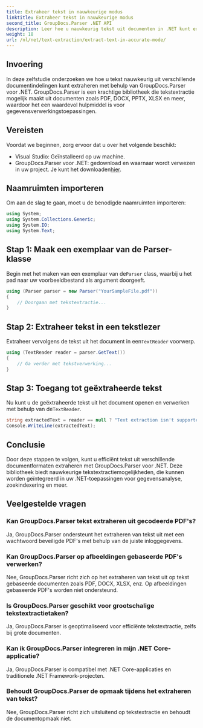 ```yaml
---
title: Extraheer tekst in nauwkeurige modus
linktitle: Extraheer tekst in nauwkeurige modus
second_title: GroupDocs.Parser .NET API
description: Leer hoe u nauwkeurig tekst uit documenten in .NET kunt extraheren met behulp van GroupDocs.Parser voor naadloze gegevensverwerking.
weight: 18
url: /nl/net/text-extraction/extract-text-in-accurate-mode/
---
```

## Invoering
In deze zelfstudie onderzoeken we hoe u tekst nauwkeurig uit verschillende documentindelingen kunt extraheren met behulp van GroupDocs.Parser voor .NET. GroupDocs.Parser is een krachtige bibliotheek die tekstextractie mogelijk maakt uit documenten zoals PDF, DOCX, PPTX, XLSX en meer, waardoor het een waardevol hulpmiddel is voor gegevensverwerkingstoepassingen.
## Vereisten
Voordat we beginnen, zorg ervoor dat u over het volgende beschikt:
- Visual Studio: Geïnstalleerd op uw machine.
-  GroupDocs.Parser voor .NET: gedownload en waarnaar wordt verwezen in uw project. Je kunt het downloaden[hier](https://releases.groupdocs.com/parser/net/).

## Naamruimten importeren
Om aan de slag te gaan, moet u de benodigde naamruimten importeren:
```csharp
using System;
using System.Collections.Generic;
using System.IO;
using System.Text;
```
## Stap 1: Maak een exemplaar van de Parser-klasse
 Begin met het maken van een exemplaar van de`Parser` class, waarbij u het pad naar uw voorbeeldbestand als argument doorgeeft.
```csharp
using (Parser parser = new Parser("YourSampleFile.pdf"))
{
    // Doorgaan met tekstextractie...
}
```
## Stap 2: Extraheer tekst in een tekstlezer
 Extraheer vervolgens de tekst uit het document in een`TextReader` voorwerp.
```csharp
using (TextReader reader = parser.GetText())
{
    // Ga verder met tekstverwerking...
}
```
## Stap 3: Toegang tot geëxtraheerde tekst
 Nu kunt u de geëxtraheerde tekst uit het document openen en verwerken met behulp van de`TextReader`.
```csharp
string extractedText = reader == null ? "Text extraction isn't supported" : reader.ReadToEnd();
Console.WriteLine(extractedText);
```

## Conclusie
Door deze stappen te volgen, kunt u efficiënt tekst uit verschillende documentformaten extraheren met GroupDocs.Parser voor .NET. Deze bibliotheek biedt nauwkeurige tekstextractiemogelijkheden, die kunnen worden geïntegreerd in uw .NET-toepassingen voor gegevensanalyse, zoekindexering en meer.

## Veelgestelde vragen
### Kan GroupDocs.Parser tekst extraheren uit gecodeerde PDF's?
Ja, GroupDocs.Parser ondersteunt het extraheren van tekst uit met een wachtwoord beveiligde PDF's met behulp van de juiste inloggegevens.
### Kan GroupDocs.Parser op afbeeldingen gebaseerde PDF's verwerken?
Nee, GroupDocs.Parser richt zich op het extraheren van tekst uit op tekst gebaseerde documenten zoals PDF, DOCX, XLSX, enz. Op afbeeldingen gebaseerde PDF's worden niet ondersteund.
### Is GroupDocs.Parser geschikt voor grootschalige tekstextractietaken?
Ja, GroupDocs.Parser is geoptimaliseerd voor efficiënte tekstextractie, zelfs bij grote documenten.
### Kan ik GroupDocs.Parser integreren in mijn .NET Core-applicatie?
Ja, GroupDocs.Parser is compatibel met .NET Core-applicaties en traditionele .NET Framework-projecten.
### Behoudt GroupDocs.Parser de opmaak tijdens het extraheren van tekst?
Nee, GroupDocs.Parser richt zich uitsluitend op tekstextractie en behoudt de documentopmaak niet.